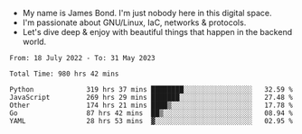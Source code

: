 - My name is James Bond. I'm just nobody here in this digital space. 
- I'm passionate about GNU/Linux, IaC, networks & protocols. 
- Let's dive deep & enjoy with beautiful things that happen in the backend world.


<!--START_SECTION:waka-->

```text
From: 18 July 2022 - To: 31 May 2023

Total Time: 980 hrs 42 mins

Python             319 hrs 37 mins ████████░░░░░░░░░░░░░░░░░   32.59 %
JavaScript         269 hrs 29 mins ███████░░░░░░░░░░░░░░░░░░   27.48 %
Other              174 hrs 21 mins ████▒░░░░░░░░░░░░░░░░░░░░   17.78 %
Go                 87 hrs 42 mins  ██▒░░░░░░░░░░░░░░░░░░░░░░   08.94 %
YAML               28 hrs 53 mins  ▓░░░░░░░░░░░░░░░░░░░░░░░░   02.95 %
```

<!--END_SECTION:waka-->
